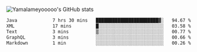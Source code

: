 ![Yamalameyooooo's GitHub stats](https://github-readme-stats.vercel.app/api?username=yamalameyooooo&theme=transparent&show_icons=true\&show=reviews,discussions_started,discussions_answered,prs_merged,prs_merged_percentage)

<!--START_SECTION:waka-->

```txt
Java             7 hrs 30 mins   ███████████████████████▓░   94.67 %
XML              17 mins         █░░░░░░░░░░░░░░░░░░░░░░░░   03.58 %
Text             3 mins          ▒░░░░░░░░░░░░░░░░░░░░░░░░   00.77 %
GraphQL          3 mins          ░░░░░░░░░░░░░░░░░░░░░░░░░   00.66 %
Markdown         1 min           ░░░░░░░░░░░░░░░░░░░░░░░░░   00.26 %
```

<!--END_SECTION:waka-->
